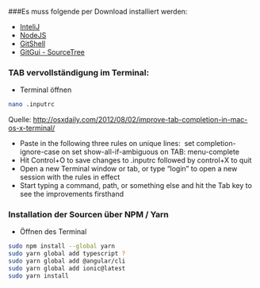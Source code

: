 
###Es muss folgende per Download installiert werden:
* [InteliJ](https://www.jetbrains.com/idea/download/)
* [NodeJS](https://nodejs.org/en/download/)
* [GitShell](https://git-scm.com/downloads)
* [GitGui - SourceTree](https://www.sourcetreeapp.com)

### TAB vervollständigung im Terminal:
* Terminal öffnen
```bash
nano .inputrc
```
Quelle: http://osxdaily.com/2012/08/02/improve-tab-completion-in-mac-os-x-terminal/
* Paste in the following three rules on unique lines:  set completion-ignore-case on set show-all-if-ambiguous on TAB: menu-complete 
* Hit Control+O to save changes to .inputrc followed by control+X to quit
* Open a new Terminal window or tab, or type “login” to open a new session with the rules in effect
* Start typing a command, path, or something else and hit the Tab key to see the improvements firsthand

### Installation der Sourcen über NPM / Yarn
* Öffnen des Terminal
```bash
sudo npm install --global yarn
sudo yarn global add typescript ?
sudo yarn global add @angular/cli
sudo yarn global add ionic@latest
sudo yarn install
```
